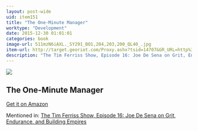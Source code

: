 ```yaml
---
layout: post-wide
uid: item151
title: "The One-Minute Manager"
worktype: "Development"
date: 2015-12-30 01:01:01
categories: book
image-url: 511mzN6iAXL._SY291_BO1,204,203,200_QL40_.jpg
item-url: http://target.georiot.com/Proxy.ashx?tsid=14707&GR_URL=http%3A%2F%2Fwww.amazon.com%2FOne-Minute-Manager-Kenneth-Blanchard%2Fdp%2F0688014291%2F
description: "The Tim Ferriss Show, Episode 16: Joe De Sena on Grit, Endurance, and Building Empires"
---
```

<a href="http://target.georiot.com/Proxy.ashx?tsid=14707&GR_URL=http%3A%2F%2Fwww.amazon.com%2FOne-Minute-Manager-Kenneth-Blanchard%2Fdp%2F0688014291%2F" target="blank"><img src="../../../../img/thumbs/511mzN6iAXL._SY291_BO1,204,203,200_QL40_.jpg" class="prod-img"></a>
<h2>The One-Minute Manager</h2>
<p><a href="http://target.georiot.com/Proxy.ashx?tsid=14707&GR_URL=http%3A%2F%2Fwww.amazon.com%2FOne-Minute-Manager-Kenneth-Blanchard%2Fdp%2F0688014291%2F" target="blank">Get it on Amazon</a><p>
<p>Mentioned in: <a href="http://fourhourworkweek.com/2014/07/01/spartan-race/" target="blank">The Tim Ferriss Show, Episode 16: Joe De Sena on Grit, Endurance, and Building Empires</a></p>

